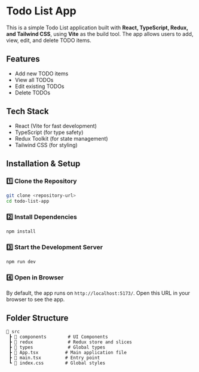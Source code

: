 # Todo List App

This is a simple Todo List application built with **React, TypeScript, Redux, and Tailwind CSS**, using **Vite** as the build tool. The app allows users to add, view, edit, and delete TODO items.

## Features

- Add new TODO items
- View all TODOs
- Edit existing TODOs
- Delete TODOs

## Tech Stack

- React (Vite for fast development)
- TypeScript (for type safety)
- Redux Toolkit (for state management)
- Tailwind CSS (for styling)

## Installation & Setup

### 1️⃣ Clone the Repository

```sh
git clone <repository-url>
cd todo-list-app
```

### 2️⃣ Install Dependencies

```sh
npm install
```

### 3️⃣ Start the Development Server

```sh
npm run dev
```

### 4️⃣ Open in Browser

By default, the app runs on `http://localhost:5173/`. Open this URL in your browser to see the app.

## Folder Structure

```
📂 src
 ┣ 📂 components        # UI Components
 ┣ 📂 redux             # Redux store and slices
 ┣ 📂 types             # Global types
 ┣ 📜 App.tsx          # Main application file
 ┣ 📜 main.tsx         # Entry point
 ┗ 📜 index.css        # Global styles
```
